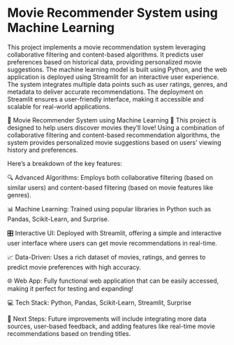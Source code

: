  # Movie Recommender System using Machine Learning
 
This project implements a movie recommendation system leveraging collaborative filtering and content-based algorithms. It predicts user preferences based on historical data, providing personalized movie suggestions. The machine learning model is built using Python, and the web application is deployed using Streamlit for an interactive user experience. The system integrates multiple data points such as user ratings, genres, and metadata to deliver accurate recommendations. The deployment on Streamlit ensures a user-friendly interface, making it accessible and scalable for real-world applications.

🎥 Movie Recommender System using Machine Learning 🤖
This project is designed to help users discover movies they’ll love! Using a combination of collaborative filtering and content-based recommendation algorithms, the system provides personalized movie suggestions based on users’ viewing history and preferences.

Here’s a breakdown of the key features:

🔍 Advanced Algorithms: Employs both collaborative filtering (based on similar users) and content-based filtering (based on movie features like genres).

📊 Machine Learning: Trained using popular libraries in Python such as Pandas, Scikit-Learn, and Surprise.

🎛️ Interactive UI: Deployed with Streamlit, offering a simple and interactive user interface where users can get movie recommendations in real-time.

📈 Data-Driven: Uses a rich dataset of movies, ratings, and genres to predict movie preferences with high accuracy.

🌐 Web App: Fully functional web application that can be easily accessed, making it perfect for testing and expanding!

💻 Tech Stack: Python, Pandas, Scikit-Learn, Streamlit, Surprise

🔗 Next Steps: Future improvements will include integrating more data sources, user-based feedback, and adding features like real-time movie recommendations based on trending titles.
